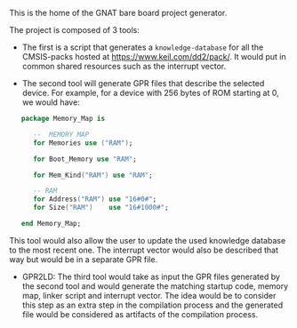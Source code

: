 This is the home of the GNAT bare board project generator.

The project is composed of 3 tools:
+ The first is a script that generates a `knowledge-database` for all the
CMSIS-packs hosted at https://www.keil.com/dd2/pack/. It would put in common
shared resources such as the interrupt vector.

+ The second tool will generate GPR files that describe the selected device.
For example, for a device with 256 bytes of ROM starting at 0, we would have:

```Ada
   package Memory_Map is

      --  MEMORY MAP
      for Memories use ("RAM");

      for Boot_Memory use "RAM";

      for Mem_Kind("RAM") use "RAM";

      -- RAM
      for Address("RAM") use "16#0#";
      for Size("RAM")    use "16#1000#";

   end Memory_Map;

```

This tool would also allow the user to update the used knowledge database to the
most recent one.
The interrupt vector would also be described that way but would be in a separate
GPR file.

+ GPR2LD: The third tool would take as input the GPR files generated by the second
tool and would generate the matching startup code, memory map, linker script and
interrupt vector. The idea would be to consider this step as an extra step in
the compilation process and the generated file would be considered as artifacts
of the compilation process.
